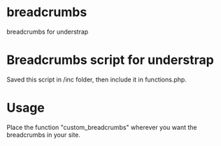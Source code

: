 # breadcrumbs
breadcrumbs for understrap

# Breadcrumbs script for understrap
Saved this script in /inc folder, then include it in functions.php. 

# Usage
Place the function "custom_breadcrumbs" wherever you want the breadcrumbs in your site.

